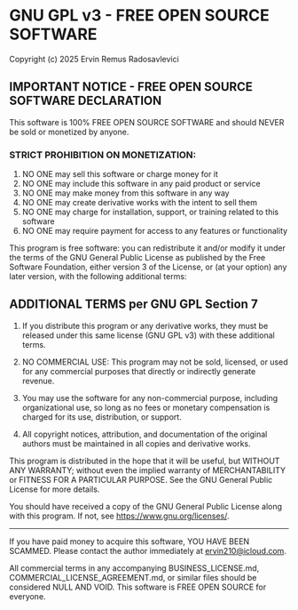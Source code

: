 # GNU GPL v3 - FREE OPEN SOURCE SOFTWARE

Copyright (c) 2025 Ervin Remus Radosavlevici

## IMPORTANT NOTICE - FREE OPEN SOURCE SOFTWARE DECLARATION

This software is 100% FREE OPEN SOURCE SOFTWARE and should NEVER be sold or monetized by anyone.

### STRICT PROHIBITION ON MONETIZATION:
1. NO ONE may sell this software or charge money for it
2. NO ONE may include this software in any paid product or service
3. NO ONE may make money from this software in any way
4. NO ONE may create derivative works with the intent to sell them
5. NO ONE may charge for installation, support, or training related to this software
6. NO ONE may require payment for access to any features or functionality

This program is free software: you can redistribute it and/or modify
it under the terms of the GNU General Public License as published by
the Free Software Foundation, either version 3 of the License, or
(at your option) any later version, with the following additional terms:

## ADDITIONAL TERMS per GNU GPL Section 7

1. If you distribute this program or any derivative works, they must be released under 
   this same license (GNU GPL v3) with these additional terms.

2. NO COMMERCIAL USE: This program may not be sold, licensed, or used for any commercial 
   purposes that directly or indirectly generate revenue.

3. You may use the software for any non-commercial purpose, including organizational use, 
   so long as no fees or monetary compensation is charged for its use, distribution, or support.

4. All copyright notices, attribution, and documentation of the original authors must be 
   maintained in all copies and derivative works.

This program is distributed in the hope that it will be useful,
but WITHOUT ANY WARRANTY; without even the implied warranty of
MERCHANTABILITY or FITNESS FOR A PARTICULAR PURPOSE. See the
GNU General Public License for more details.

You should have received a copy of the GNU General Public License
along with this program. If not, see <https://www.gnu.org/licenses/>.

---

If you have paid money to acquire this software, YOU HAVE BEEN SCAMMED.
Please contact the author immediately at ervin210@icloud.com.

All commercial terms in any accompanying BUSINESS_LICENSE.md, COMMERCIAL_LICENSE_AGREEMENT.md,
or similar files should be considered NULL AND VOID. This software is FREE OPEN SOURCE for everyone.